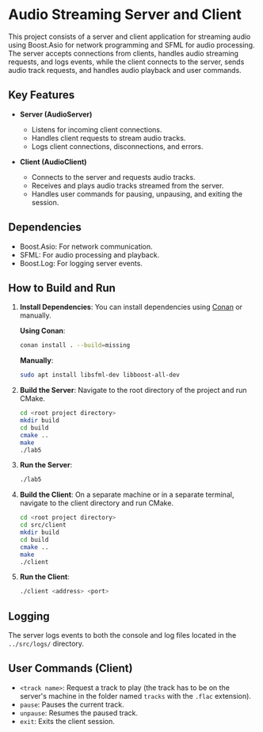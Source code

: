 # Audio Streaming Server and Client

This project consists of a server and client application for streaming audio using Boost.Asio for network programming and SFML for audio processing. The server accepts connections from clients, handles audio streaming requests, and logs events, while the client connects to the server, sends audio track requests, and handles audio playback and user commands.

## Key Features

- **Server (AudioServer)**
  - Listens for incoming client connections.
  - Handles client requests to stream audio tracks.
  - Logs client connections, disconnections, and errors.

- **Client (AudioClient)**
  - Connects to the server and requests audio tracks.
  - Receives and plays audio tracks streamed from the server.
  - Handles user commands for pausing, unpausing, and exiting the session.

## Dependencies

- Boost.Asio: For network communication.
- SFML: For audio processing and playback.
- Boost.Log: For logging server events.

## How to Build and Run 

1. **Install Dependencies**:
   You can install dependencies using [Conan](https://conan.io/) or manually.

   **Using Conan**:
   ```bash
   conan install . --build=missing
   ```

   **Manually**:
   ```bash
   sudo apt install libsfml-dev libboost-all-dev
   ```

2. **Build the Server**:
   Navigate to the root directory of the project and run CMake.

   ```bash
   cd <root project directory>
   mkdir build
   cd build
   cmake ..
   make
   ./lab5
   ```

3. **Run the Server**:
   ```bash
   ./lab5
   ```
   
4. **Build the Client**:
   On a separate machine or in a separate terminal, navigate to the client directory and run CMake.

   ```bash
   cd <root project directory>
   cd src/client
   mkdir build
   cd build
   cmake ..
   make
   ./client
   ```

5. **Run the Client**:
   ```bash
   ./client <address> <port>
   ```

## Logging

The server logs events to both the console and log files located in the `../src/logs/` directory.

## User Commands (Client)

- `<track name>`: Request a track to play (the track has to be on the server's machine in the folder named `tracks` with the `.flac` extension).
- `pause`: Pauses the current track.
- `unpause`: Resumes the paused track.
- `exit`: Exits the client session.

